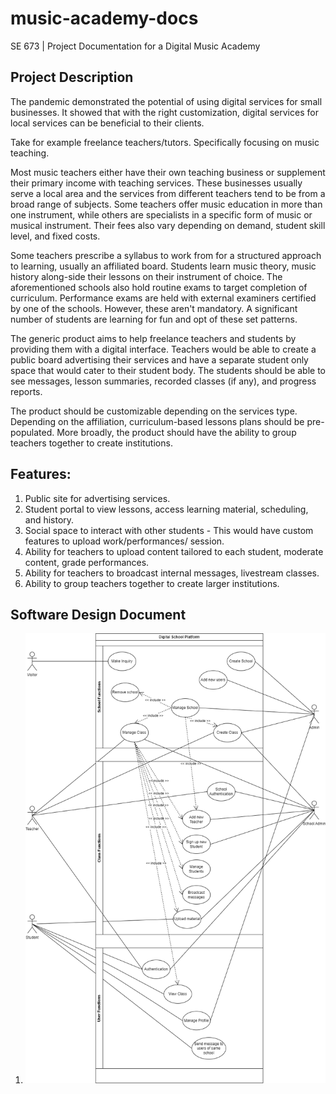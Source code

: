 # music-academy-docs
SE 673 | Project Documentation for a Digital Music Academy 

## Project Description
 
The pandemic demonstrated the potential of using digital services for small businesses. It showed that with the right customization, digital services for local services can be beneficial to their clients. 
 
Take for example freelance teachers/tutors. Specifically focusing on music teaching. 
 
Most music teachers either have their own teaching business or supplement their primary income with teaching services. These businesses usually serve a local area and the services from different teachers tend to be from a broad range of subjects. Some teachers offer music education in more than one instrument, while others are specialists in a specific form of music or musical instrument. Their fees also vary depending on demand, student skill level, and fixed costs. 
 
Some teachers prescribe a syllabus to work from for a structured approach to learning, usually an affiliated board. Students learn music theory, music history along-side their lessons on their instrument of choice. The aforementioned schools also hold routine exams to target completion of curriculum. Performance exams are held with external examiners certified by one of the schools. However, these aren't mandatory. A significant number of students are learning for fun and opt of these set patterns. 
 
The generic product aims to help freelance teachers and students by providing them with a digital interface. Teachers would be able to create a public board advertising their services and have a separate student only space that would cater to their student body. The students should be able to see messages, lesson summaries, recorded classes (if any), and progress reports. 
 
The product should be customizable depending on the services type. Depending on the affiliation, curriculum-based lessons plans should be pre-populated. More broadly, the product should have the ability to group teachers together to create institutions.
 
## Features:

1.	Public site for advertising services.
2.	Student portal to view lessons, access learning material, scheduling, and history.
3.	Social space to interact with other students - This would have custom features to upload work/performances/ session.
4.	Ability for teachers to upload content tailored to each student, moderate content, grade performances.
5.	Ability for teachers to broadcast internal messages, livestream classes.
6.	Ability to group teachers together to create larger institutions.


## Software Design Document

1. ![Use Case](./docs/assets/use-case.png)
